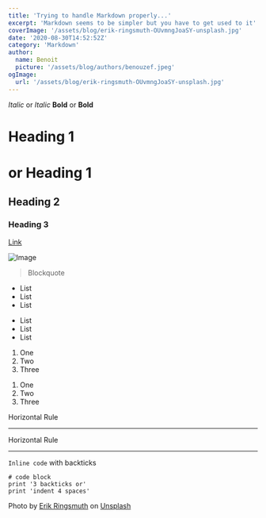 ```yaml
---
title: 'Trying to handle Markdown properly...'
excerpt: 'Markdown seems to be simpler but you have to get used to it'
coverImage: '/assets/blog/erik-ringsmuth-OUvmngJoaSY-unsplash.jpg'
date: '2020-08-30T14:52:52Z'
category: 'Markdown'
author:
  name: Benoit
  picture: '/assets/blog/authors/benouzef.jpeg'
ogImage:
  url: '/assets/blog/erik-ringsmuth-OUvmngJoaSY-unsplash.jpg'
---
```

*Italic* or _Italic_
**Bold** or __Bold__
# Heading 1
or 
Heading 1
=========

## Heading 2
### Heading 3

[Link](http://www.apple.com)

![Image](https://3er1viui9wo30pkxh1v2nh4w-wpengine.netdna-ssl.com/wp-content/uploads/prod/sites/113/2017/06/Microsoft-logo_rgb_c-gray-768x344.png)

> Blockquote

* List
* List
* List

- List
- List
- List

1. One
2. Two
3. Three

1) One
2) Two
3) Three

Horizontal Rule

---

Horizontal Rule

***

`Inline code` with backticks

```
# code block
print '3 backticks or'
print 'indent 4 spaces'
```




<span>Photo by <a href="https://unsplash.com/@erikringsmuth?utm_source=unsplash&amp;utm_medium=referral&amp;utm_content=creditCopyText">Erik Ringsmuth</a> on <a href="https://unsplash.com/t/nature?utm_source=unsplash&amp;utm_medium=referral&amp;utm_content=creditCopyText">Unsplash</a></span>
